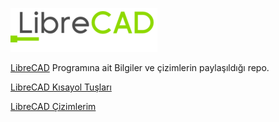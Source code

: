![LibreCAD](https://github.com/mhalil/LibreCAD/blob/main/LibreCAD_Logo.png?raw=true)

[LibreCAD](https://www.librecad.org/) Programına ait Bilgiler ve çizimlerin paylaşıldığı repo.

[LibreCAD Kısayol Tuşları](https://github.com/mhalil/LibreCAD/blob/main/LibreCAD%20K%C4%B1sayol%20Tu%C5%9Flar%C4%B1.md)

[LibreCAD Çizimlerim](https://github.com/mhalil/LibreCAD/tree/main/Cizimler%20(DXF))
